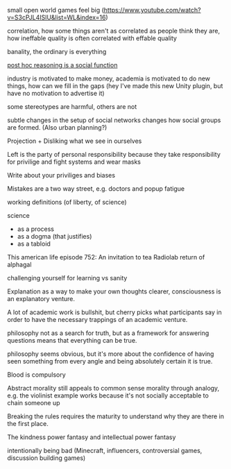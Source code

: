 small open world games feel big
(https://www.youtube.com/watch?v=S3cPJL4ISlU&list=WL&index=16)

correlation, how some things aren't as correlated as people think they are, how ineffable quality is often correlated with effable quality

banality, the ordinary is everything

[post hoc reasoning is a social function](https://www.youtube.com/watch?v=_ArVh3Cj9rw&list=PLM0XOPE-p91H0bY1nrHPiSILBMsCEJ6AL&index=10&t=180s)

industry is motivated to make money, academia is motivated to do new things, how can we fill in the gaps (hey I've made this new Unity plugin, but have no motivation to advertise it)

some stereotypes are harmful, others are not

subtle changes in the setup of social networks changes how social groups are formed. (Also urban planning?)

Projection + Disliking what we see in ourselves

Left is the party of personal responsibility because they take responsibility for privilige and fight systems and wear masks

Write about your priviliges and biases

Mistakes are a two way street, e.g. doctors and popup fatigue

working definitions (of liberty, of science)

science
 - as a process
 - as a dogma (that justifies)
 - as a tabloid

This american life episode 752: An invitation to tea
Radiolab return of alphagal

challenging yourself for learning vs sanity

Explanation as a way to make your own thoughts clearer, consciousness is an explanatory venture.

A lot of academic work is bullshit, but cherry picks what participants say in order to have the necessary trappings of an academic venture.

philosophy not as a search for truth, but as a framework for answering questions means that everything can be true.

philosophy seems obvious, but it's more about the confidence of having seen something from every angle and being absolutely certain it is true.

Blood is compulsory

Abstract morality still appeals to common sense morality through analogy, e.g. the violinist example works because it's not socially acceptable to chain someone up

Breaking the rules requires the maturity to understand why they are there in the first place.

The kindness power fantasy and intellectual power fantasy

intentionally being bad (Minecraft, influencers, controversial games, discussion building games)
